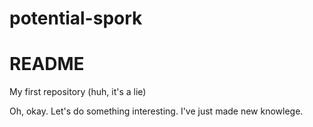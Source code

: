 # potential-spork


# README

My first repository (huh, it's a lie)

Oh, okay. Let's do something interesting.
I've just made new knowlege.
